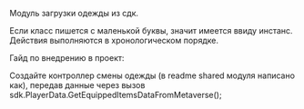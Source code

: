 Модуль загрузки одежды из сдк.

Если класс пишется с маленькой буквы, значит имеется ввиду инстанс. Действия выполняются в хронологическом порядке.

Гайд по внедрению в проект:

Создайте контроллер смены одежды (в readme shared модуля написано как), передав данные через вызов sdk.PlayerData.GetEquippedItemsDataFromMetaverse();
